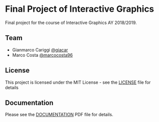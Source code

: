 # Final Project of Interactive Graphics

Final project for the course of Interactive Graphics AY 2018/2019.

## Team
* Gianmarco Cariggi [@giacar](https://github.com/giacar)
* Marco Costa [@marcocosta96](https://github.com/marcocosta96)

## License
This project is licensed under the MIT License - see the [LICENSE](https://github.com/SapienzaInteractiveGraphicsCourse/finalproject-er-clab/LICENSE) file for details

## Documentation
Please see the [DOCUMENTATION](./documentation/documentation.pdf) PDF file for details.
